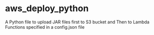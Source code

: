 # aws_deploy_python
A Python file to upload JAR files first to S3 bucket and Then to Lambda Functions specified in a config.json file
